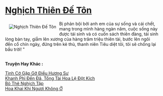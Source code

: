 <a href="https://truyentiki.com/nghich-thien-de-ton.30473/" title="Nghịch Thiên Đế Tôn"><h1>Nghịch Thiên Đế Tôn</h1></a><div style="display:table"><img align="right" style="float: left; padding: 10px;" src="https://truyentiki.com/a/img/str/src/30473.jpg" alt="Nghịch Thiên Đế Tôn">Bị phản bội bởi anh em của sự sống và cái chết, mang trong mình hàng ngàn năm, cuộc sống này được tái sinh và có cuốn sách thiên đàng, tái sinh lòng bàn tay, giẫm lên xương của hàng trăm triệu thiên tài, bước lên ngôi đền cổ chín ngày, đứng trên kẻ thù, thanh niên Tiêu diệt tôi, tôi sẽ chống lại bầu trời! "</div><p><br><b>Truyện Hay Khác :</b></p><a href="https://truyentiki.com/tinh-co-gap-go-dieu-huong-su.30472/" alt="Tình Cờ Gặp Gỡ Điều Hương Sư">Tình Cờ Gặp Gỡ Điều Hương Sư</a><br/><a href="https://github.com/nownovels/truyenhay/tree/master/truyenhay/30421/README.md" alt="Khanh Phỉ Đến Đã, Tổng Tài Hoa Lệ Đột Kích">Khanh Phỉ Đến Đã, Tổng Tài Hoa Lệ Đột Kích</a><br/><a href="https://github.com/nownovels/truyenhay/tree/master/truyenhay/30704/README.md" alt="Bỏ Thê Nghịch Tập">Bỏ Thê Nghịch Tập</a><br/><a href="https://www.plurk.com/p/nvisfm" alt="Hoa Khai Khi Ngươi Không Ở">Hoa Khai Khi Ngươi Không Ở</a><br/>
